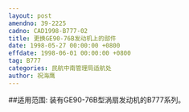```yaml
---
layout: post
amendno: 39-2225
cadno: CAD1998-B777-02
title: 更换GE90-76B发动机上的部件
date: 1998-05-27 00:00:00 +0800
effdate: 1998-06-01 00:00:00 +0800
tag: B777
categories: 民航中南管理局适航处
author: 祝海鹰
---
```


##适用范围:
装有GE90-76B型涡扇发动机的B777系列。


